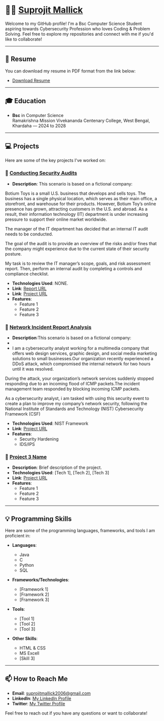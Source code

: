 # 👨‍💻 [Suprojit Mallick](https://www.linkedin.com/in/suprojit-mallick-462437311)  

Welcome to my GitHub profile! I'm a Bsc Computer Science Student aspiring towards Cybersecurity Profession who loves Coding & Problem Solving. Feel free to explore my repositories and connect with me if you'd like to collaborate!

---

## 📄 Resume

You can download my resume in PDF format from the link below:

- [Download Resume](#)

---

## 🎓 Education

- **Bsc** in Computer Science  
  Ramakrishna Mission Vivekananda Centenary College, West Bengal, Khardaha — 2024 to 2028
  
---

## 💻 Projects

Here are some of the key projects I've worked on:

### 🚀 [Conducting Security Audits](#)  
- **Description**: This scenario is based on a fictional company:

Botium Toys is a small U.S. business that develops and sells toys. The business has a single physical location, which serves as their main office, a storefront, and warehouse for their products. However, Botium Toy’s online presence has grown, attracting customers in the U.S. and abroad. As a result, their information technology (IT) department is under increasing pressure to support their online market worldwide. 

The manager of the IT department has decided that an internal IT audit needs to be conducted. 

The goal of the audit is to provide an overview of the risks and/or fines that the company might experience due to the current state of their security posture.

My task is to review the IT manager’s scope, goals, and risk assessment report. Then, perform an internal audit by completing a controls and compliance checklist.
- **Technologies Used**: NONE.
- **Link**: [Report URL](https://in.docworkspace.com/d/sIC-R5bq4AcaovbwG)
- **Link**: [Project URL](https://in.docworkspace.com/d/sIDGR5bq4AbGvvbwG)  
- **Features**:  
    - Feature 1  
    - Feature 2  
    - Feature 3  

### 🚀 [Network Incident Report Analysis](#)  
- **Description**:This scenario is based on a fictional company:
- 
-  I am a cybersecurity analyst working for a multimedia company that offers web design services, graphic design, and social media marketing solutions to small businesses.Our organization recently experienced a DDoS attack, which compromised the internal network for two hours until it was resolved.

During the attack, your organization’s network services suddenly stopped responding due to an incoming flood of ICMP packets.The incident management team responded by blocking incoming ICMP packets.

As a cybersecurity analyst, i am tasked with using this security event to create a plan to improve my company’s network security, following the National Institute of Standards and Technology (NIST) Cybersecurity Framework (CSF)
- **Technologies Used**: NIST Framework 
- **Link**: [Project URL](https://docs.google.com/document/d/13ExF50Ki1qy7QqAQUwioP_GNw72zv8p0Ufka2meTTaY/edit?usp=sharing)  
- **Features**:  
    - Security Hardening 
    - IDS/IPS

### 🚀 [Project 3 Name](#)  
- **Description**: Brief description of the project.
- **Technologies Used**: [Tech 1], [Tech 2], [Tech 3]  
- **Link**: [Project URL](#)  
- **Features**:  
    - Feature 1  
    - Feature 2  
    - Feature 3  

---

## 💡 Programming Skills

Here are some of the programming languages, frameworks, and tools I am proficient in:

- **Languages**:  
  - Java
  - C
  - Python
  - SQL

- **Frameworks/Technologies**:  
  - [Framework 1]  
  - [Framework 2]  
  - [Framework 3]  

- **Tools**:  
  - [Tool 1]  
  - [Tool 2]  
  - [Tool 3]  

- **Other Skills**:  
  - HTML & CSS
  - MS Excell
  - [Skill 3]

---

## 📫 How to Reach Me

- **Email**: suprojitmallick2006@gmail.com
- **LinkedIn**: [My LinkedIn Profile](https://www.linkedin.com/in/suprojit-mallick-462437311)
- **Twitter**: [My Twitter Profile](https://x.com/supM206)

Feel free to reach out if you have any questions or want to collaborate!
